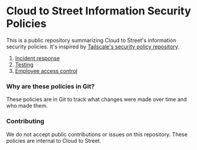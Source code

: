# Cloud to Street Information Security Policies

This is a public repository summarizing Cloud to Street's information security policies. It's inspired by [Tailscale's security policy repository](https://github.com/tailscale/policies).

1. [Incident response](/incident-response.md)
2. [Testing](/testing.md)
3. [Employee access control](/employee-access-control.md)

### Why are these policies in Git?

These policies are in Git to track what changes were made over time and who made them.

### Contributing

We do not accept public contributions or issues on this repository. These policies are internal to Cloud to Street.
